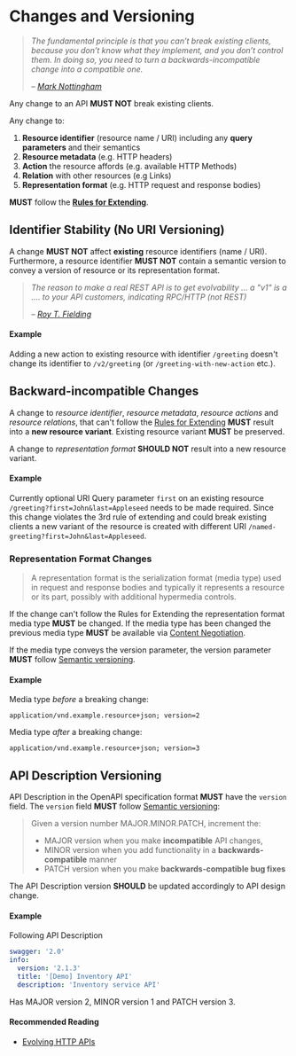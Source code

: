 # Changes and Versioning
> _The fundamental principle is that you can’t break existing clients, because you don’t know what they implement, and you don’t control them. In doing so, you need to turn a backwards-incompatible change into a compatible one._
>
> _– [Mark Nottingham](https://www.mnot.net/blog/2011/10/25/web_api_versioning_smackdown)_

Any change to an API **MUST NOT** break existing clients.

Any change to:
1. **Resource identifier** (resource name / URI) including any **query parameters** and their semantics
1. **Resource metadata** (e.g. HTTP headers)
1. **Action** the resource affords (e.g. available HTTP Methods)
1. **Relation** with other resources (e.g Links)
1. **Representation format** (e.g. HTTP request and response bodies)

**MUST** follow the [**Rules for Extending**](core-principles/rules-for-extending.md).

## Identifier Stability (No URI Versioning)
A change **MUST NOT** affect **existing** resource identifiers (name / URI). Furthermore, a resource identifier **MUST NOT** contain a semantic version to convey a version of resource or its representation format.

> _The reason to make a real REST API is to get evolvability … a "v1" is a .... to your API customers, indicating RPC/HTTP (not REST)_
>
> _– [Roy T. Fielding](https://twitter.com/fielding/status/376835835670167552)_

#### Example
Adding a new action to existing resource with identifier `/greeting` doesn't change its identifier to `/v2/greeting` (or `/greeting-with-new-action` etc.).

## Backward-incompatible Changes
A change to _resource identifier_, _resource metadata_, _resource actions_ and _resource relations_, that can't follow the [Rules for Extending](core-principles/rules-for-extending.md) **MUST** result into a **new resource variant**. Existing resource variant **MUST** be preserved.

A change to _representation format_ **SHOULD NOT** result into a new resource variant.

#### Example
Currently optional URI Query parameter `first` on an existing resource `/greeting?first=John&last=Appleseed` needs to be made required. Since this change violates the 3rd rule of extending and could break existing clients a new variant of the resource is created with different URI `/named-greeting?first=John&last=Appleseed`.

### Representation Format Changes
> A representation format is the serialization format (media type) used in request and response bodies and typically it represents a resource or its part, possibly with additional hypermedia controls.

If the change can't follow the Rules for Extending the representation format media type **MUST** be changed. If the media type has been changed the previous media type **MUST** be available via [Content Negotiation](core-principles/content-negotiation.md). 

If the media type conveys the version parameter, the version parameter **MUST** follow [Semantic versioning](http://semver.org/).

#### Example
Media type _before_ a breaking change:

```
application/vnd.example.resource+json; version=2
```

Media type _after_ a breaking change:

```
application/vnd.example.resource+json; version=3
```

## API Description Versioning
API Description in the OpenAPI specification format **MUST** have the `version` field. The `version` field **MUST** follow [Semantic versioning](http://semver.org/):

> Given a version number MAJOR.MINOR.PATCH, increment the:
> 
> - MAJOR version when you make **incompatible** API changes,
> - MINOR version when you add functionality in a **backwards-compatible** manner
> - PATCH version when you make **backwards-compatible bug fixes**

The API Description version **SHOULD** be updated accordingly to API design change.

#### Example
Following API Description

```yaml
swagger: '2.0'
info:
  version: '2.1.3'
  title: '[Demo] Inventory API'
  description: 'Inventory service API'
```

Has MAJOR version 2, MINOR version 1 and PATCH version 3.

#### Recommended Reading
- [Evolving HTTP APIs](https://www.mnot.net/blog/2012/12/04/api-evolution)


